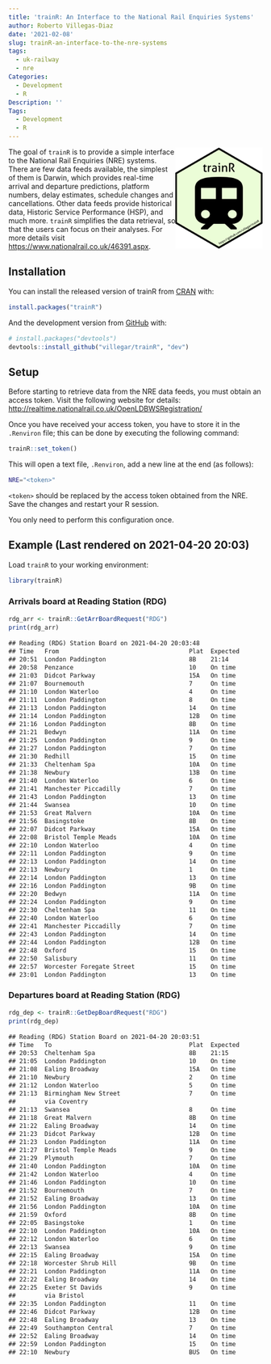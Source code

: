 ```yaml
---
title: 'trainR: An Interface to the National Rail Enquiries Systems'
author: Roberto Villegas-Diaz
date: '2021-02-08'
slug: trainR-an-interface-to-the-nre-systems
tags:
  - uk-railway
  - nre
Categories:
  - Development
  - R
Description: ''
Tags:
  - Development
  - R
---
```


<img src="https://raw.githubusercontent.com/villegar/trainR/main/inst/images/logo.png" alt="logo" align="right" height=200px/>

The goal of `trainR` is to provide a simple interface to the 
National Rail Enquiries (NRE) systems. There are few data feeds 
available, the simplest of them is Darwin, which provides real-time 
arrival and departure predictions, platform numbers, delay estimates, 
schedule changes and cancellations. Other data feeds provide historical 
data, Historic Service Performance (HSP), and much more. `trainR` 
simplifies the data retrieval, so that the users can focus on their 
analyses. For more details visit 
https://www.nationalrail.co.uk/46391.aspx.

## Installation

You can install the released version of trainR from [CRAN](https://CRAN.R-project.org) with:

``` r
install.packages("trainR")
```

And the development version from [GitHub](https://github.com/) with:

``` r
# install.packages("devtools")
devtools::install_github("villegar/trainR", "dev")
```

## Setup
Before starting to retrieve data from the NRE data feeds, you must obtain an access token. 
Visit the following website for details: http://realtime.nationalrail.co.uk/OpenLDBWSRegistration/

Once you have received your access token, you have to store it in the `.Renviron` file; this can be 
done by executing the following command:


```r
trainR::set_token()
```

This will open a text file, `.Renviron`, add a new line at the end (as follows):

```bash
NRE="<token>"
```

`<token>` should be replaced by the access token obtained from the NRE. Save the changes and restart 
your R session.

You only need to perform this configuration once.

## Example (Last rendered on 2021-04-20 20:03)

Load `trainR` to your working environment:

```r
library(trainR)
```

### Arrivals board at Reading Station (RDG)


```r
rdg_arr <- trainR::GetArrBoardRequest("RDG")
print(rdg_arr)
```

```
## Reading (RDG) Station Board on 2021-04-20 20:03:48
## Time   From                                    Plat  Expected
## 20:51  London Paddington                       8B    21:14
## 20:58  Penzance                                10    On time
## 21:03  Didcot Parkway                          15A   On time
## 21:07  Bournemouth                             7     On time
## 21:10  London Waterloo                         4     On time
## 21:11  London Paddington                       8     On time
## 21:13  London Paddington                       14    On time
## 21:14  London Paddington                       12B   On time
## 21:16  London Paddington                       8B    On time
## 21:21  Bedwyn                                  11A   On time
## 21:25  London Paddington                       9     On time
## 21:27  London Paddington                       7     On time
## 21:30  Redhill                                 15    On time
## 21:33  Cheltenham Spa                          10A   On time
## 21:38  Newbury                                 13B   On time
## 21:40  London Waterloo                         6     On time
## 21:41  Manchester Piccadilly                   7     On time
## 21:43  London Paddington                       13    On time
## 21:44  Swansea                                 10    On time
## 21:53  Great Malvern                           10A   On time
## 21:56  Basingstoke                             8B    On time
## 22:07  Didcot Parkway                          15A   On time
## 22:08  Bristol Temple Meads                    10A   On time
## 22:10  London Waterloo                         4     On time
## 22:11  London Paddington                       9     On time
## 22:13  London Paddington                       14    On time
## 22:13  Newbury                                 1     On time
## 22:14  London Paddington                       13    On time
## 22:16  London Paddington                       9B    On time
## 22:20  Bedwyn                                  11A   On time
## 22:24  London Paddington                       9     On time
## 22:30  Cheltenham Spa                          11    On time
## 22:40  London Waterloo                         6     On time
## 22:41  Manchester Piccadilly                   7     On time
## 22:43  London Paddington                       14    On time
## 22:44  London Paddington                       12B   On time
## 22:48  Oxford                                  15    On time
## 22:50  Salisbury                               11    On time
## 22:57  Worcester Foregate Street               15    On time
## 23:01  London Paddington                       13    On time
```

### Departures board at Reading Station (RDG)


```r
rdg_dep <- trainR::GetDepBoardRequest("RDG")
print(rdg_dep)
```

```
## Reading (RDG) Station Board on 2021-04-20 20:03:51
## Time   To                                      Plat  Expected
## 20:53  Cheltenham Spa                          8B    21:15
## 21:05  London Paddington                       10    On time
## 21:08  Ealing Broadway                         15A   On time
## 21:10  Newbury                                 2     On time
## 21:12  London Waterloo                         5     On time
## 21:13  Birmingham New Street                   7     On time
##        via Coventry                            
## 21:13  Swansea                                 8     On time
## 21:18  Great Malvern                           8B    On time
## 21:22  Ealing Broadway                         14    On time
## 21:23  Didcot Parkway                          12B   On time
## 21:23  London Paddington                       11A   On time
## 21:27  Bristol Temple Meads                    9     On time
## 21:29  Plymouth                                7     On time
## 21:40  London Paddington                       10A   On time
## 21:42  London Waterloo                         4     On time
## 21:46  London Paddington                       10    On time
## 21:52  Bournemouth                             7     On time
## 21:52  Ealing Broadway                         13    On time
## 21:56  London Paddington                       10A   On time
## 21:59  Oxford                                  8B    On time
## 22:05  Basingstoke                             1     On time
## 22:10  London Paddington                       10A   On time
## 22:12  London Waterloo                         6     On time
## 22:13  Swansea                                 9     On time
## 22:15  Ealing Broadway                         15A   On time
## 22:18  Worcester Shrub Hill                    9B    On time
## 22:21  London Paddington                       11A   On time
## 22:22  Ealing Broadway                         14    On time
## 22:25  Exeter St Davids                        9     On time
##        via Bristol                             
## 22:35  London Paddington                       11    On time
## 22:46  Didcot Parkway                          12B   On time
## 22:48  Ealing Broadway                         13    On time
## 22:49  Southampton Central                     7     On time
## 22:52  Ealing Broadway                         14    On time
## 22:59  London Paddington                       15    On time
## 22:10  Newbury                                 BUS   On time
```
